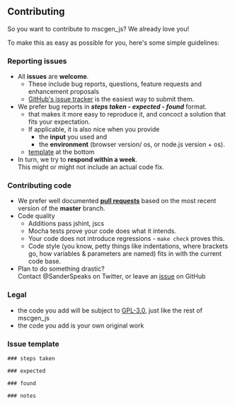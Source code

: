 ## Contributing

So you want to contribute to mscgen_js? We already love you!

To make this as easy as possible for you, here's some simple guidelines:

### Reporting issues
- All **issues** are **welcome**.    
  - These include bug reports, questions, feature requests and enhancement
    proposals
  - [GitHub's issue tracker](https://github.com/sverweij/mscgen_js/issues)
    is the easiest way to submit them.
- We prefer bug reports in  **_steps taken_ - _expected_ - _found_** format.
  -  that makes it more easy to reproduce it, and concoct a solution that fits
     your expectation.
  - If applicable, it is also nice when you provide
    - the **input** you used and
    - the **environment** (browser version/ os, or node.js version + os).
  - [template](#issue-template) at the bottom
- In turn, we try to **respond within a week**.    
  This might or might not include an actual code fix.

### Contributing code
- We prefer well documented
  **[pull requests](https://help.github.com/articles/creating-a-pull-request/)**
  based on the most recent version of the **master** branch.
- Code quality
    - Additions pass jshint, jscs
    - Mocha tests prove your code does what it intends.
    - Your code does not introduce regressions - ```make check``` proves this.
    - Code style (you know, petty things like indentations, where brackets go,
      how variables & parameters are named) fits in with the current code base.
- Plan to do something drastic?     
  Contact @SanderSpeaks on Twitter, or leave an
  [issue](https://github.com/sverweij/mscgen_js/issues/new) on GitHub

### Legal
- the code you add will be subject to
  [GPL-3.0](wikum/licenses/license.mscgen_js.md), just like the rest of
  mscgen_js
- the code you add is your own original work


### Issue template
    ### steps taken

    ### expected

    ### found

    ### notes
